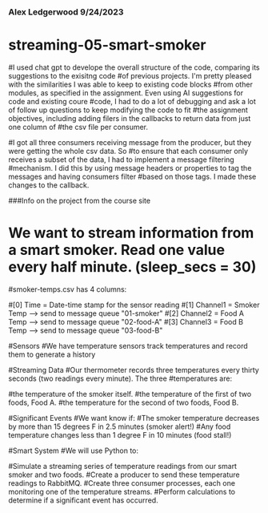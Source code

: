 ### Alex Ledgerwood 9/24/2023
# streaming-05-smart-smoker

#I used chat gpt to develope the overall structure of the code, comparing its suggestions to the exisitng code #of previous projects. I'm pretty pleased with the similarities I was able to keep to existing code blocks #from other modules, as specified in the assignment. Even using AI suggestions for code and existing coure #code, I had to do a lot of debugging and ask a lot of follow up questions to keep modifying the code to fit #the assignment objectives, including adding filers in the callbacks to return data from just one column of #the csv file per consumer.

#I got all three consumers receiving message from the producer, but they were getting the whole csv data. So #to ensure that each consumer only receives a subset of the data, I had to implement a message filtering #mechanism. I did this by using message headers or properties to tag the messages and having consumers filter #based on those tags. I made these changes to the callback.

###Info on the project from the course site

# We want to stream information from a smart smoker. Read one value every half minute. (sleep_secs = 30)

#smoker-temps.csv has 4 columns:

#[0] Time = Date-time stamp for the sensor reading
#[1] Channel1 = Smoker Temp --> send to message queue "01-smoker"
#[2] Channel2 = Food A Temp --> send to message queue "02-food-A"
#[3] Channel3 = Food B Temp --> send to message queue "03-food-B"


#Sensors
#We have temperature sensors track temperatures and record them to generate a history 

#Streaming Data
#Our thermometer records three temperatures every thirty seconds (two readings every minute). The three #temperatures are:

#the temperature of the smoker itself.
#the temperature of the first of two foods, Food A.
#the temperature for the second of two foods, Food B.
 

#Significant Events
#We want know if:
#The smoker temperature decreases by more than 15 degrees F in 2.5 minutes (smoker alert!)
#Any food temperature changes less than 1 degree F in 10 minutes (food stall!)
 

#Smart System
#We will use Python to:

#Simulate a streaming series of temperature readings from our smart smoker and two foods.
#Create a producer to send these temperature readings to RabbitMQ.
#Create three consumer processes, each one monitoring one of the temperature streams. 
#Perform calculations to determine if a significant event has occurred.
